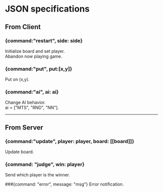 # JSON specifications


## From Client

### {command:"restart", side: side}
Initialize board and set player.  
Abandon now playing game.

### {command:"put", put:[x,y]}
Put on (x,y).

### {command:"ai", ai: ai}
Change AI behavior.  
ai = ["MTS", "RND", "NN"].

---

## From Server

### {command:"update", player: player, board: [[board]]}
Update board.

### {command: "judge", win: player}
Send which player is the winner.

###{command: "error", message: "msg"}
Error notification.